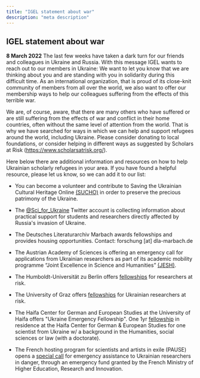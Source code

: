 ```yaml
---
title: "IGEL statement about war"
description: "meta description"
---
```


## IGEL statement about war

__8 March 2022__
The last few weeks have taken a dark turn for our friends and colleagues in Ukraine and Russia. With this message IGEL wants to reach out to our members in Ukraine: We want to let you know that we are thinking about you and are standing with you in solidarity during this difficult time. As an international organization, that is proud of its close-knit community of members from all over the world, we also want to offer our membership ways to help our colleagues suffering from the effects of this terrible war.

We are, of course, aware, that there are many others who have suffered or are still suffering from the effects of war and conflict in their home countries, often without the same level of attention from the world. That is why we have searched for ways in which we can help and support refugees around the world, including Ukraine. Please consider donating to local foundations, or consider helping in different ways as suggested by Scholars at Risk (https://www.scholarsatrisk.org/).

Here below there are additional information and resources on how to help Ukrainian scholarly refugees in your area. If you have found a helpful resource, please let us know, so we can add it to our list:

* You can become a volunteer and contribute to Saving the Ukrainian Cultural Heritage Online [(SUCHO)](https://www.sucho.org) in order to preserve the precious patrimony of the Ukraine.

* The [@Sci_for_Ukraine](https://twitter.com/Sci_for_Ukraine) Twitter account is collecting information about practical support for students and researchers directly affected by Russia's invasion of Ukraine.

* The Deutsches Literaturarchiv Marbach awards fellowships and provides housing opportunities. Contact: forschung [at] dla-marbach.de

* The Austrian Academy of Sciences is offering an emergency call for applications from Ukrainian researchers as part of its academic mobility programme “Joint Excellence in Science and Humanities” [(JESH)](https://stipendien.oeaw.ac.at/stipendien/jesh-ukraine).

* The Humboldt-Universität zu Berlin offers [fellowships](https://www.hu-berlin.de/en/press-portal/nachrichten-en/february-2022/nr-22224) for researchers at risk.

* The University of Graz offers [fellowships](https://europaeisierung.uni-graz.at/de/neuigkeiten/detail/article/call-fellowships-ukrainian-scholars-at-risk/) for Ukrainian researchers at risk. 

* The Haifa Center for German and European Studies at the University of Haifa offers "Ukraine Emergency Fellowship". One 1yr [fellowship](https://t.co/fQTWm7nYhz) in residence at the Haifa Center for German & European Studies for one scientist from Ukraine w/ a background in the Humanities, social sciences or law (with a doctorate).

* The French hosting program for scientists and artists in exile (PAUSE) opens a [special call](https://www.college-de-france.fr/media/programme-pause/UPL8279496385830297299_PAUSE___Solidarity_with_Ukraine.pdf) for emergency assistance to Ukrainian researchers in danger, through an emergency fund granted by the French Ministry of Higher Education, Research and Innovation.